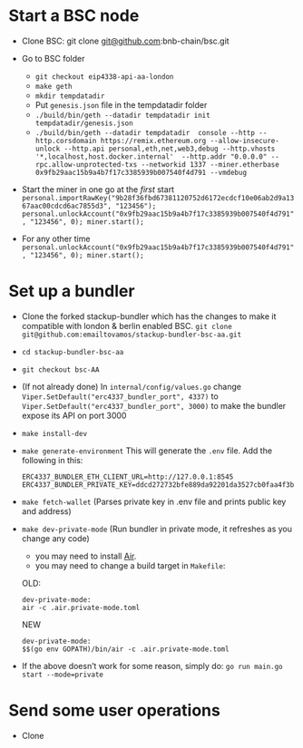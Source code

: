 # Start a BSC node

* Clone BSC:
git clone git@github.com:bnb-chain/bsc.git 

* Go to BSC folder
    * `git checkout eip4338-api-aa-london`
    * `make geth`
    * `mkdir tempdatadir `
    * Put `genesis.json` file in the tempdatadir folder 
    * `./build/bin/geth --datadir tempdatadir init tempdatadir/genesis.json`
    * `./build/bin/geth --datadir tempdatadir  console --http --http.corsdomain https://remix.ethereum.org --allow-insecure-unlock --http.api personal,eth,net,web3,debug --http.vhosts '*,localhost,host.docker.internal'  --http.addr "0.0.0.0" --rpc.allow-unprotected-txs --networkid 1337 --miner.etherbase 0x9fb29aac15b9a4b7f17c3385939b007540f4d791 --vmdebug`
* Start the miner in one go at the _first_ start 
`personal.importRawKey("9b28f36fbd67381120752d6172ecdcf10e06ab2d9a1367aac00cdcd6ac7855d3", "123456"); personal.unlockAccount("0x9fb29aac15b9a4b7f17c3385939b007540f4d791", "123456", 0); miner.start();`
* For any other time `personal.unlockAccount("0x9fb29aac15b9a4b7f17c3385939b007540f4d791", "123456", 0); miner.start();`


# Set up a bundler

* Clone the forked stackup-bundler which has the changes to make it compatible with london & berlin enabled BSC.
`git clone git@github.com:emailtovamos/stackup-bundler-bsc-aa.git`

* `cd stackup-bundler-bsc-aa`

* `git checkout bsc-AA`

* (If not already done) In `internal/config/values.go` change 
`Viper.SetDefault("erc4337_bundler_port", 4337)`
to
`Viper.SetDefault("erc4337_bundler_port", 3000)`
to make the bundler expose its API on port 3000

* `make install-dev`

* `make generate-environment`
This will generate the `.env` file. Add the following in this:
    ```
    ERC4337_BUNDLER_ETH_CLIENT_URL=http://127.0.0.1:8545
    ERC4337_BUNDLER_PRIVATE_KEY=ddcd272732bfe889da92201da3527cb0faa4f3be06f5baa9e9269b700dfa2c2c
    ```
* `make fetch-wallet` (Parses private key in .env file and prints public key and address)

* `make dev-private-mode`
(Run bundler in private mode, it refreshes as you change any code)
    * you may need to install [Air](https://github.com/cosmtrek/air).
    * you may need to change a build target in `Makefile`:
    
    OLD: 
    ```
    dev-private-mode:
    air -c .air.private-mode.toml
    ```

    NEW
    ```
    dev-private-mode:
    $$(go env GOPATH)/bin/air -c .air.private-mode.toml
    ```
* If the above doesn’t work for some reason, simply do:
`go run main.go start --mode=private`

# Send some user operations

* Clone 


